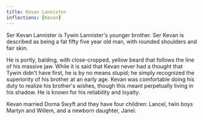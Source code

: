 ```yaml
---
title: Kevan Lannister
inflections: [Kevan]
---
```


Ser Kevan Lannister is Tywin Lannister's younger brother. Ser Kevan is described as being a fat fifty five year old man, with rounded shoulders and fair skin.

He is portly, balding, with close-cropped, yellow beard that follows the line of his massive jaw. While it is said that Kevan never had a thought that Tywin didn't have first, he is by no means stupid; he simply recognized the superiority of his brother at an early age. Kevan was comfortable doing his duty to realize his brother's wishes, though this meant perpetually living in his shadow. He is known for his reliability and loyalty.

Kevan married Dorna Swyft and they have four children: Lancel, twin boys Martyn and Willem, and a newborn daughter, Janei. 


